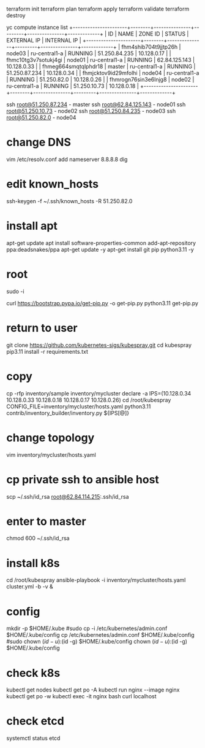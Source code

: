 terraform init
terraform plan
terraform apply
terraform validate
terraform destroy

yc compute instance list
+----------------------+--------+---------------+---------+---------------+-------------+
|          ID          |  NAME  |    ZONE ID    | STATUS  |  EXTERNAL IP  | INTERNAL IP |
+----------------------+--------+---------------+---------+---------------+-------------+
| fhm4shib704t9jjtp26h | node03 | ru-central1-a | RUNNING | 51.250.84.235 | 10.128.0.17 |
| fhmc10tg3v7sotukj4gi | node01 | ru-central1-a | RUNNING | 62.84.125.143 | 10.128.0.33 |
| fhmeg664smqtqlphdr18 | master | ru-central1-a | RUNNING | 51.250.87.234 | 10.128.0.34 |
| fhmjcktov9id29mfolhi | node04 | ru-central1-a | RUNNING | 51.250.82.0   | 10.128.0.26 |
| fhmrogn76sin3e6lnjg8 | node02 | ru-central1-a | RUNNING | 51.250.10.73  | 10.128.0.18 |
+----------------------+--------+---------------+---------+---------------+-------------+

ssh root@51.250.87.234 - master
ssh root@62.84.125.143 - node01
ssh root@51.250.10.73  - node02
ssh root@51.250.84.235 - node03
ssh root@51.250.82.0   - node04

# change DNS
vim /etc/resolv.conf
add nameserver 8.8.8.8
dig

# edit known_hosts
ssh-keygen -f ~/.ssh/known_hosts -R 51.250.82.0


# install apt
apt-get update
apt install software-properties-common
add-apt-repository ppa:deadsnakes/ppa
apt-get update -y
apt-get install git pip python3.11 -y

# root 
sudo -i

curl https://bootstrap.pypa.io/get-pip.py -o get-pip.py
python3.11 get-pip.py

# return to user
git clone https://github.com/kubernetes-sigs/kubespray.git
cd kubespray
pip3.11 install -r requirements.txt

# copy 
cp -rfp inventory/sample inventory/mycluster
declare -a IPS=(10.128.0.34 10.128.0.33 10.128.0.18 10.128.0.17 10.128.0.26)
cd /root/kubespray
CONFIG_FILE=inventory/mycluster/hosts.yaml python3.11 contrib/inventory_builder/inventory.py ${IPS[@]}

# change topology
vim inventory/mycluster/hosts.yaml

# cp private ssh to ansible host
scp ~/.ssh/id_rsa root@62.84.114.215:.ssh/id_rsa

# enter to master
chmod 600 ~/.ssh/id_rsa

# install k8s
cd /root/kubespray
ansible-playbook -i inventory/mycluster/hosts.yaml cluster.yml -b -v &

# config
mkdir -p $HOME/.kube
#sudo cp -i /etc/kubernetes/admin.conf $HOME/.kube/config
cp /etc/kubernetes/admin.conf $HOME/.kube/config
#sudo chown $(id -u):$(id -g) $HOME/.kube/config
chown $(id -u):$(id -g) $HOME/.kube/config

# check k8s
kubectl get nodes
kubectl get po -A
kubectl run nginx --image nginx
kubectl get po -w
kubectl exec -it nginx bash
curl localhost

# check etcd
systemctl status etcd